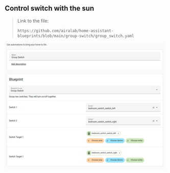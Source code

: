 ## Control switch with the sun

> Link to the file:
> ```
> https://github.com/airalab/home-assistant-blueprints/blob/main/group-switch/group_switch.yaml
> ```

![create_blueprint](./media/config.jpg)